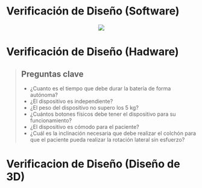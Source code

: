 # Verificación de Diseño (Software)
<p align="center"><img src="https://github.com/user-attachments/assets/1db87b92-d616-428a-bbe5-da8401fdea2d">

# Verificación de Diseño (Hadware)
> ## Preguntas clave
> * ¿Cuanto es el tiempo que debe durar la batería de forma autónoma?
> * ¿El dispositivo es independiente?
> * ¿El peso del dispositivo no supero los 5 kg?
> * ¿Cuántos botones físicos debe tener el dispositivo para su funcionamiento?
> * ¿El dispositivo es cómodo para el paciente?
> * ¿Cuál es la inclinación necesaria que debe realizar el colchón para que el paciente pueda realizar la rotación lateral sin esfuerzo?


# Verificacion de Diseño (Diseño de 3D)
